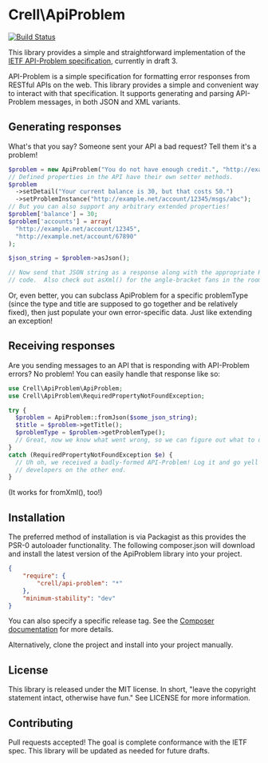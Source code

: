 Crell\ApiProblem
================

[![Build Status](https://secure.travis-ci.org/Crell/ApiProblem.png)](http://travis-ci.org/crell/ApiProblem)

This library provides a simple and straightforward implementation of the
[IETF API-Problem specification][1], currently in draft 3.

API-Problem is a simple specification for formatting error responses from RESTful
APIs on the web.  This library provides a simple and convenient way to interact
with that specification.  It supports generating and parsing API-Problem messages,
in both JSON and XML variants.

## Generating responses

What's that you say?  Someone sent your API a bad request?  Tell them it's a problem!

```php
$problem = new ApiProblem("You do not have enough credit.", "http://example.com/probs/out-of-credit");
// Defined properties in the API have their own setter methods.
$problem
  ->setDetail("Your current balance is 30, but that costs 50.")
  ->setProblemInstance("http://example.net/account/12345/msgs/abc");
// But you can also support any arbitrary extended properties!
$problem['balance'] = 30;
$problem['accounts'] = array(
  "http://example.net/account/12345",
  "http://example.net/account/67890"
);

$json_string = $problem->asJson();

// Now send that JSON string as a response along with the appropriate HTTP error
// code.  Also check out asXml() for the angle-bracket fans in the room.

```

Or, even better, you can subclass ApiProblem for a specific problemType (since
the type and title are supposed to go together and be relatively fixed), then
just populate your own error-specific data.  Just like extending an exception!

## Receiving responses

Are you sending messages to an API that is responding with API-Problem errors?
No problem!  You can easily handle that response like so:

```php
use Crell\ApiProblem\ApiProblem;
use Crell\ApiProblem\RequiredPropertyNotFoundException;

try {
  $problem = ApiProblem::fromJson($some_json_string);
  $title = $problem->getTitle();
  $problemType = $problem->getProblemType();
  // Great, now we know what went wrong, so we can figure out what to do about it.
}
catch (RequiredPropertyNotFoundException $e) {
  // Uh oh, we received a badly-formed API-Problem! Log it and go yell at the
  // developers on the other end.
}
```

(It works for fromXml(), too!)

## Installation

The preferred method of installation is via Packagist as this provides the PSR-0
autoloader functionality. The following composer.json will download and install
the latest version of the ApiProblem library into your project.

```json
{
    "require": {
        "crell/api-problem": "*"
    },
    "minimum-stability": "dev"
}
```

You can also specify a specific release tag.  See the [Composer documentation][2]
for more details.

Alternatively, clone the project and install into your project manually.


## License

This library is released under the MIT license.  In short, "leave the copyright
statement intact, otherwise have fun."  See LICENSE for more information.

## Contributing

Pull requests accepted!  The goal is complete conformance with the IETF spec.
This library will be updated as needed for future drafts.

[1]: http://tools.ietf.org/html/draft-nottingham-http-problem-03
[2]: http://getcomposer.org/
